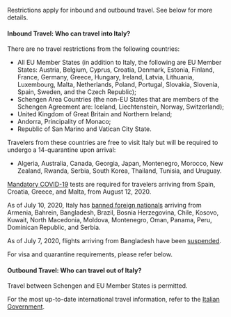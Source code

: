 Restrictions apply for inbound and outbound travel. See below for more details.

#### Inbound Travel: Who can travel into Italy?

There are no travel restrictions from the following countries:

- All EU Member States (in addition to Italy, the following are EU Member States: Austria, Belgium, Cyprus, Croatia, Denmark, Estonia, Finland, France, Germany, Greece, Hungary, Ireland, Latvia, Lithuania, Luxembourg, Malta, Netherlands, Poland, Portugal, Slovakia, Slovenia, Spain, Sweden, and the Czech Republic);
- Schengen Area Countries (the non-EU States that are members of the Schengen Agreement are: Iceland, Liechtenstein, Norway, Switzerland);
- United Kingdom of Great Britain and Northern Ireland;
- Andorra, Principality of Monaco;
- Republic of San Marino and Vatican City State.

Travelers from these countries are free to visit Italy but will be required to undergo a 14-quarantine upon arrival:

- Algeria, Australia, Canada, Georgia, Japan, Montenegro, Morocco, New Zealand, Rwanda, Serbia, South Korea, Thailand, Tunisia, and Uruguay.

[Mandatory COVID-19](https://www.garda.com/crisis24/news-alerts/368531/italy-authorities-make-covid-19-tests-mandatory-for-arrivals-from-spain-croatia-greece-and-malta-august-12-update-39) tests are required for travelers arriving from Spain, Croatia, Greece, and Malta, from August 12, 2020.

As of July 10, 2020, Italy has [banned foreign nationals](https://www.thejakartapost.com/travel/2020/07/10/italy-bans-entry-from-13-countries-due-to-coronavirus-fears.html) arriving from Armenia, Bahrein, Bangladesh, Brazil, Bosnia Herzegovina, Chile, Kosovo, Kuwait, North Macedonia, Moldova, Montenegro, Oman, Panama, Peru, Dominican Republic, and Serbia.

As of July 7, 2020, flights arriving from Bangladesh have been [suspended](https://www.garda.com/crisis24/news-alerts/357501/italy-flights-from-bangladesh-suspended-following-imported-covid-19-cases-july-7-update-34).

For visa and quarantine requirements, please refer below.

#### Outbound Travel: Who can travel out of Italy?

Travel between Schengen and EU Member States is permitted.

For the most up-to-date international travel information, refer to the [Italian Government](https://www.esteri.it/mae/en/ministero/normativaonline/decreto-iorestoacasa-domande-frequenti/focus-cittadini-italiani-in-rientro-dall-estero-e-cittadini-stranieri-in-italia.html).
